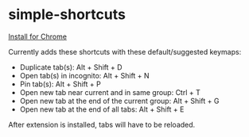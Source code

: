 # simple-shortcuts

[Install for Chrome](https://chromewebstore.google.com/detail/simple-shortcuts/ahocokogjkjpkdjaobcjjdnmmlhpcapn)

Currently adds these shortcuts with these default/suggested keymaps:
- Duplicate tab(s): Alt + Shift + D
- Open tab(s) in incognito: Alt + Shift + N
- Pin tab(s): Alt + Shift + P
- Open new tab near current and in same group: Ctrl + T
- Open new tab at the end of the current group: Alt + Shift + G
- Open new tab at the end of all tabs: Alt + Shift + E

After extension is installed, tabs will have to be reloaded.
